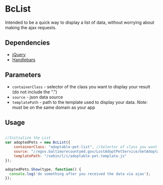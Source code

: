 # BcList
Intended to be a quick way to display a list of data, without worrying about making the ajax requests.

## Dependencies
* [jQuery](https://code.jquery.com/jquery-1.12.4.min.js)
* [Handlebars](http://handlebarsjs.com/)

## Parameters

* ```containerClass``` - selector of the class you want to display your result (do not include the ".")
* ```source``` - json data source
* ```templatePath``` - path to the template used to display your data. *Note:* must be on the same domain as your app

## Usage
```javascript

//Initialize the List
var adoptedPets = new BcList({
    containerClass: "adoptable-pet-list", //Selector of class you want to append your results
    source: "//egov.baltimorecountymd.gov/LostAdoptPetService/GetAdoptablePets",
    templatePath: "/sebin/l/i/adoptable-pet.template.js"
});

adoptedPets.Show(type, function() {
  console.log('do something after you received the data via ajax');
});

```